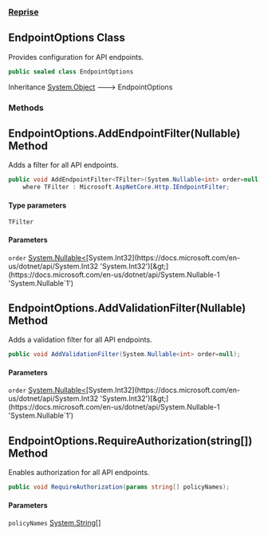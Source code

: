 ### [Reprise](Reprise.md 'Reprise')

## EndpointOptions Class

Provides configuration for API endpoints.

```csharp
public sealed class EndpointOptions
```

Inheritance [System.Object](https://docs.microsoft.com/en-us/dotnet/api/System.Object 'System.Object') &#129106; EndpointOptions
### Methods

<a name='Reprise.EndpointOptions.AddEndpointFilter_TFilter_(System.Nullable_int_)'></a>

## EndpointOptions.AddEndpointFilter<TFilter>(Nullable<int>) Method

Adds a filter for all API endpoints.

```csharp
public void AddEndpointFilter<TFilter>(System.Nullable<int> order=null)
    where TFilter : Microsoft.AspNetCore.Http.IEndpointFilter;
```
#### Type parameters

<a name='Reprise.EndpointOptions.AddEndpointFilter_TFilter_(System.Nullable_int_).TFilter'></a>

`TFilter`
#### Parameters

<a name='Reprise.EndpointOptions.AddEndpointFilter_TFilter_(System.Nullable_int_).order'></a>

`order` [System.Nullable&lt;](https://docs.microsoft.com/en-us/dotnet/api/System.Nullable-1 'System.Nullable`1')[System.Int32](https://docs.microsoft.com/en-us/dotnet/api/System.Int32 'System.Int32')[&gt;](https://docs.microsoft.com/en-us/dotnet/api/System.Nullable-1 'System.Nullable`1')

<a name='Reprise.EndpointOptions.AddValidationFilter(System.Nullable_int_)'></a>

## EndpointOptions.AddValidationFilter(Nullable<int>) Method

Adds a validation filter for all API endpoints.

```csharp
public void AddValidationFilter(System.Nullable<int> order=null);
```
#### Parameters

<a name='Reprise.EndpointOptions.AddValidationFilter(System.Nullable_int_).order'></a>

`order` [System.Nullable&lt;](https://docs.microsoft.com/en-us/dotnet/api/System.Nullable-1 'System.Nullable`1')[System.Int32](https://docs.microsoft.com/en-us/dotnet/api/System.Int32 'System.Int32')[&gt;](https://docs.microsoft.com/en-us/dotnet/api/System.Nullable-1 'System.Nullable`1')

<a name='Reprise.EndpointOptions.RequireAuthorization(string[])'></a>

## EndpointOptions.RequireAuthorization(string[]) Method

Enables authorization for all API endpoints.

```csharp
public void RequireAuthorization(params string[] policyNames);
```
#### Parameters

<a name='Reprise.EndpointOptions.RequireAuthorization(string[]).policyNames'></a>

`policyNames` [System.String](https://docs.microsoft.com/en-us/dotnet/api/System.String 'System.String')[[]](https://docs.microsoft.com/en-us/dotnet/api/System.Array 'System.Array')
